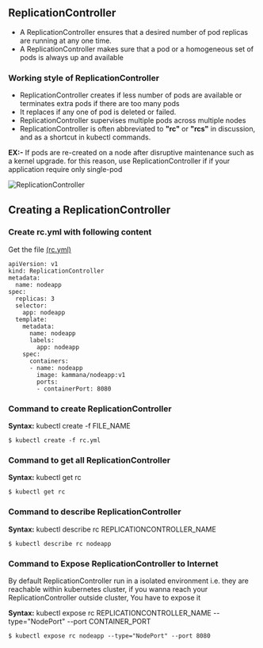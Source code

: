 ## ReplicationController
- A ReplicationController ensures that a desired number of pod replicas are running at any one time.
- A ReplicationController makes sure that a pod or a homogeneous set of pods is always up and available

### Working style of ReplicationController
- ReplicationController creates if less number of pods are available or terminates extra pods if there are too many pods
- It replaces if any one of pod is deleted or failed.
- ReplicationController supervises multiple pods across multiple nodes
- ReplicationController is often abbreviated to **"rc"** or **"rcs"** in discussion, and as a shortcut in kubectl commands.

**EX:-** If pods are re-created on a node after disruptive maintenance such as a kernel upgrade. for this reason, use ReplicationController if if your application require only single-pod

![ReplicationController](https://github.com/javahometech/kubernetes/blob/master/images/ReplicationController.png "ReplicationController")

## Creating a ReplicationController
### Create rc.yml with following content
Get the file [(rc.yml)](https://github.com/javahometech/kubernetes/blob/master/ReplicationController/rc.yml)
```
apiVersion: v1
kind: ReplicationController
metadata:
  name: nodeapp
spec:
  replicas: 3
  selector:
    app: nodeapp
  template:
    metadata:
      name: nodeapp
      labels:
        app: nodeapp
    spec:
      containers:
      - name: nodeapp
        image: kammana/nodeapp:v1
        ports:
        - containerPort: 8080
```

### Command to create ReplicationController
**Syntax:** kubectl create -f FILE_NAME
```
$ kubectl create -f rc.yml
```
###  Command to get all ReplicationController
**Syntax:** kubectl get rc
```
$ kubectl get rc
```
### Command to describe ReplicationController
**Syntax:** kubectl describe rc REPLICATIONCONTROLLER_NAME
```
$ kubectl describe rc nodeapp
```
### Command to Expose ReplicationController to Internet
By default ReplicationController run in a isolated environment i.e. they are reachable within kubernetes cluster, if you wanna reach your ReplicationController outside cluster, You have to expose it

**Syntax:** kubectl expose rc REPLICATIONCONTROLLER_NAME --type="NodePort" --port CONTAINER_PORT
```
$ kubectl expose rc nodeapp --type="NodePort" --port 8080
```

